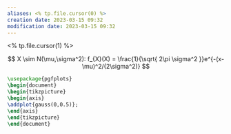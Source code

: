 ```yaml
---
aliases: <% tp.file.cursor(0) %>
creation date: 2023-03-15 09:32
modification date: 2023-03-15 09:32
---
```

<% tp.file.cursor(1) %>



$$
X \sim N(\mu,\sigma^2): f_{X}(X) = \frac{1}{\sqrt{ 2\pi \sigma^2 }}e^{-(x-\mu)^2/(2\sigma^2)}
$$

```tikz
\usepackage{pgfplots}
\begin{document}
\begin{tikzpicture}
\begin{axis}
\addplot{gauss(0,0.5)};
\end{axis}
\end{tikzpicture}
\end{document}
```

